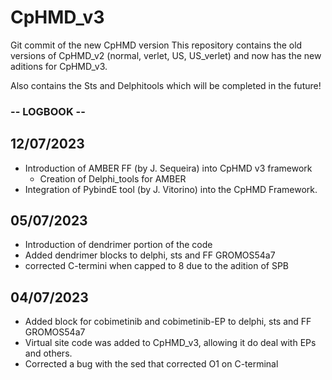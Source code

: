 # CpHMD_v3
Git commit of the new CpHMD version
This repository contains the old versions of CpHMD_v2 (normal, verlet, US, US_verlet) and now has the new aditions for CpHMD_v3. 

Also contains the Sts and Delphitools which will be completed in the future! 

### -- LOGBOOK -- ###
## 12/07/2023 ##
- Introduction of AMBER FF (by J. Sequeira) into CpHMD v3 framework
    - Creation of Delphi_tools for AMBER
- Integration of PybindE tool (by J. Vitorino) into the CpHMD Framework.


## 05/07/2023 ##
- Introduction of dendrimer portion of the code
- Added dendrimer blocks to delphi, sts and FF GROMOS54a7
- corrected C-termini when capped to 8 due to the adition of SPB

## 04/07/2023 ##
- Added block for cobimetinib and cobimetinib-EP to delphi, sts and FF GROMOS54a7
- Virtual site code was added to CpHMD_v3, allowing it do deal with EPs and others.
- Corrected a bug with the sed that corrected O1 on C-terminal
